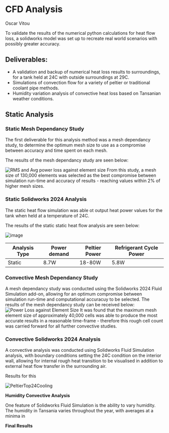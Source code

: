# CFD Analysis
Oscar Vitou

To validate the results of the numerical python calculations for heat flow loss, a solidworks model was set up to recreate real world scenarios with possibly greater accuracy.

## Deliverables:
* A validation and backup of numerical heat loss results to surroundings, for a tank held at 24C with outside surroundings at 29C.
* Simulations of convection flow for a variety of peltier or traditional coolant pipe methods.
* Humidity variation analysis of convective heat loss based on Tansanian weather conditions. 

## Static Analysis
### Static Mesh Dependancy Study
The first deliverable for this analysis method was a mesh dependancy  study, to determine the optimum mesh size to use as a compromise between accuracy and time spent on each mesh.

The results of the mesh dependancy study are seen below:

![RMS and Avg power loss against element size](https://github.com/user-attachments/assets/09491954-6c67-4027-b4e2-c160ffdb6ea8)
From this study, a mesh size of 130,000 elements was selected as the best compromise between simulation run-time and accuracy of results - reaching values within 2% of higher mesh sizes.

### Static Solidworks 2024 Analysis

The static heat flow simulation was able ot output heat power values for the tank when held at a temperature of 24C.

The results of the static static heat flow analysis are seen below:

![image](https://github.com/user-attachments/assets/9437ebff-5b66-46b2-a20e-98de5b394b3b)

| Analysis Type | Power demand | Peltier Power | Refrigerant Cycle Power |
| --- | --- | --- | --- |
| Static  | 8.7W  | 18-80W | 5.8W |

### Convective Mesh Dependancy Study

A mesh dependancy study was conducted using the Solidworks 2024 Fluid Simulation add-on, allowing for an optimum compromise between simulation run-time and computational accuracuy to be selected.
The results of the mesh dependancy study can be received below:
![Power Loss against Element Size](https://github.com/user-attachments/assets/c37bd8de-58bb-4a9a-b8d6-1f4b5138073a)
It was found that the maximum mesh element size of approximately 40,000 cells was able to produce the most accurate results in a reasonable time-frame - therefore this rough cell count was carried forward for all further convective studies.

### Convective Solidworks 2024 Analysis

A convective analysis was conducted using Solidworks Fluid Simulation analysis, with boundary conditions setting the 24C condition on the interior wall, allowing for internal rough heat transition to be visualised in addition to external heat flow transfer in the surrounding air.

Results for this 

![PeltierTop24Cooling](https://github.com/user-attachments/assets/ba0c682e-e84a-497d-86a9-a85c0aa002a2)



**Humidity Convective Analysis**

One feature of Solidworks Fluid Simulation is the ability to vary humidity. The humidity in Tansania varies throughout the year, with averages at a minima in 

**Final Results**


